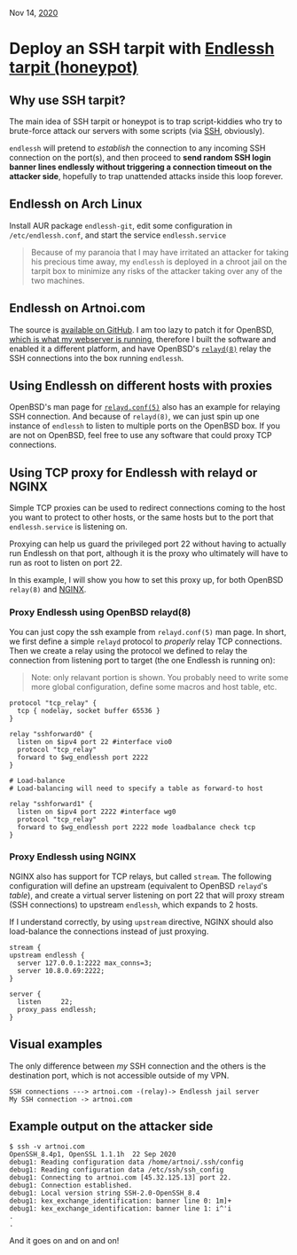 Nov 14, [2020](/blog/2020/)

# Deploy an SSH tarpit with [Endlessh tarpit (honeypot)](https://nullprogram.com/blog/2019/03/22/)

## Why use SSH tarpit?

The main idea of SSH tarpit or honeypot is to trap script-kiddies who try to brute-force attack our servers with some scripts (via [SSH](<https://en.wikipedia.org/wiki/SSH_(Secure_Shell)>), obviously).

`endlessh` will pretend to _establish_ the connection to any incoming SSH connection on the port(s), and then proceed to **send random SSH login banner lines endlessly without triggering a connection timeout on the attacker side**, hopefully to trap unattended attacks inside this loop forever.

## Endlessh on Arch Linux

Install AUR package `endlessh-git`, edit some configuration in `/etc/endlessh.conf`, and start the service `endlessh.service`

> Because of my paranoia that I may have irritated an attacker for taking his precious time away, my `endlessh` is deployed in a chroot jail on the tarpit box to minimize any risks of the attacker taking over any of the two machines.

## Endlessh on Artnoi.com

The source is [available on GitHub](https://github.com/skeeto/endlessh). I am too lazy to patch it for OpenBSD, [which is what my webserver is running](/blog/2020/openbsd-server/), therefore I built the software and enabled it a different platform, and have OpenBSD's [`relayd(8)`](https://man.openbsd.org/relayd.8) relay the SSH connections into the box running `endlessh`.

## Using Endlessh on different hosts with proxies

OpenBSD's man page for [`relayd.conf(5)`](https://man.openbsd.org/relayd.conf.5) also has an example for relaying SSH connection. And because of `relayd(8)`, we can just spin up one instance of `endlessh` to listen to multiple ports on the OpenBSD box. If you are not on OpenBSD, feel free to use any software that could proxy TCP connections.

## Using TCP proxy for Endlessh with relayd or NGINX

Simple TCP proxies can be used to redirect connections coming to the host you want to protect to other hosts, or the same hosts but to the port that `endlessh.service` is listening on.

Proxying can help us guard the privileged port 22 without having to actually run Endlessh on that port, although it is the proxy who ultimately will have to run as root to listen on port 22.

In this example, I will show you how to set this proxy up, for both OpenBSD `relay(8)` and [NGINX](https://nginx.com).

### Proxy Endlessh using OpenBSD relayd(8)

You can just copy the ssh example from `relayd.conf(5)` man page. In short, we first define a simple `relayd` protocol to _properly_ relay TCP connections. Then we create a relay using the protocol we defined to relay the connection from listening port to target (the one Endlessh is running on):

> Note: only relavant portion is shown. You probably need to write some more global configuration, define some macros and host table, etc.

```
protocol "tcp_relay" {
  tcp { nodelay, socket buffer 65536 }
}

relay "sshforward0" {
  listen on $ipv4 port 22 #interface vio0
  protocol "tcp_relay"
  forward to $wg_endlessh port 2222
}

# Load-balance
# Load-balancing will need to specify a table as forward-to host

relay "sshforward1" {
  listen on $ipv4 port 2222 #interface wg0
  protocol "tcp_relay"
  forward to $wg_endlessh port 2222 mode loadbalance check tcp
}
```

### Proxy Endlessh using NGINX

NGINX also has support for TCP relays, but called `stream`. The following configuration will define an upstream (equivalent to OpenBSD `relayd`'s _table_), and create a virtual server listening on port 22 that will proxy stream (SSH connections) to upstream `endlessh`, which expands to 2 hosts.

If I understand correctly, by using `upstream` directive, NGINX should also load-balance the connections instead of just proxying.

```
stream {
upstream endlessh {
  server 127.0.0.1:2222 max_conns=3;
  server 10.8.0.69:2222;
}

server {
  listen     22;
  proxy_pass endlessh;
}
```

## Visual examples

The only difference between _my_ SSH connection and the others is the destination port, which is not accessible outside of my VPN.

```
SSH connections ---> artnoi.com -(relay)-> Endlessh jail server
My SSH connection -> artnoi.com
```

## Example output on the attacker side

```
$ ssh -v artnoi.com
OpenSSH_8.4p1, OpenSSL 1.1.1h  22 Sep 2020
debug1: Reading configuration data /home/artnoi/.ssh/config
debug1: Reading configuration data /etc/ssh/ssh_config
debug1: Connecting to artnoi.com [45.32.125.13] port 22.
debug1: Connection established.
debug1: Local version string SSH-2.0-OpenSSH_8.4
debug1: kex_exchange_identification: banner line 0: 1m]+
debug1: kex_exchange_identification: banner line 1: i^'i
.
.
```

And it goes on and on and on!
